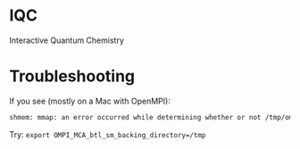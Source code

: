# IQC
Interactive Quantum Chemistry


# Troubleshooting
If you see (mostly on a Mac with OpenMPI):

```bash
shmem: mmap: an error occurred while determining whether or not /tmp/ompi.yv.1001/jf.0/3074883584/sm_segment.yv.1001.b7470000.0 could be created
```

Try: `export OMPI_MCA_btl_sm_backing_directory=/tmp`
